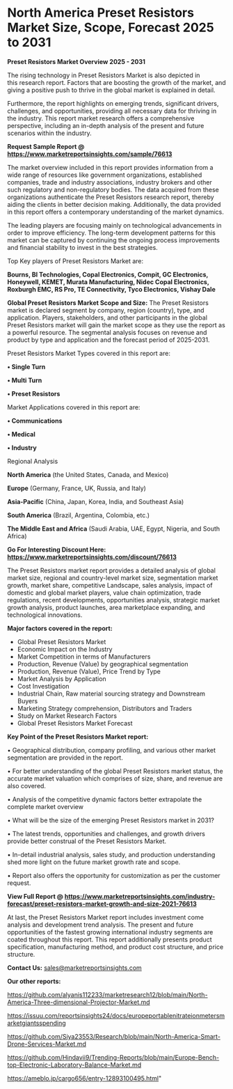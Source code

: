 # North America Preset Resistors Market Size, Scope, Forecast 2025 to 2031

<Strong> Preset Resistors Market Overview 2025 - 2031</strong>

The rising technology in Preset Resistors Market is also depicted in this research report. Factors that are boosting the growth of the market, and giving a positive push to thrive in the global market is explained in detail.

Furthermore, the report highlights on emerging trends, significant drivers, challenges, and opportunities, providing all necessary data for thriving in the industry. This report market research offers a comprehensive perspective, including an in-depth analysis of the present and future scenarios within the industry.

<strong>Request Sample Report @ <a href=https://www.marketreportsinsights.com/sample/76613>https://www.marketreportsinsights.com/sample/76613</a></strong>

The market overview included in this report provides information from a wide range of resources like government organizations, established companies, trade and industry associations, industry brokers and other such regulatory and non-regulatory bodies. The data acquired from these organizations authenticate the Preset Resistors research report, thereby aiding the clients in better decision making. Additionally, the data provided in this report offers a contemporary understanding of the market dynamics.

The leading players are focusing mainly on technological advancements in order to improve efficiency. The long-term development patterns for this market can be captured by continuing the ongoing process improvements and financial stability to invest in the best strategies.

Top Key players of Preset Resistors Market are:

<strong>Bourns, BI Technologies, Copal Electronics, Compit, GC Electronics, Honeywell, KEMET, Murata Manufacturing, Nidec Copal Electronics, Roxburgh EMC, RS Pro, TE Connectivity, Tyco Electronics, Vishay Dale</strong>

<strong><b>Global Preset Resistors Market Scope and Size:</b></strong>
The Preset Resistors market is declared segment by company, region (country), type, and application. Players, stakeholders, and other participants in the global Preset Resistors market will gain the market scope as they use the report as a powerful resource. The segmental analysis focuses on revenue and product by type and application and the forecast period of 2025-2031.

Preset Resistors Market Types covered in this report are:

<strong>• Single Turn

• Multi Turn

• Preset Resistors</strong>

Market Applications covered in this report are:

<strong>• Communications

• Medical

• Industry</strong> 

Regional Analysis

<strong>North America</strong> (the United States, Canada, and Mexico)

<strong>Europe</strong> (Germany, France, UK, Russia, and Italy)

<strong>Asia-Pacific</strong> (China, Japan, Korea, India, and Southeast Asia)

<strong>South America</strong> (Brazil, Argentina, Colombia, etc.)

<strong>The Middle East and Africa</strong> (Saudi Arabia, UAE, Egypt, Nigeria, and South Africa)

<strong>Go For Interesting Discount Here: <a href=https://www.marketreportsinsights.com/discount/76613>https://www.marketreportsinsights.com/discount/76613</a></strong>

The Preset Resistors market report provides a detailed analysis of global market size, regional and country-level market size, segmentation market growth, market share, competitive Landscape, sales analysis, impact of domestic and global market players, value chain optimization, trade regulations, recent developments, opportunities analysis, strategic market growth analysis, product launches, area marketplace expanding, and technological innovations.

<strong><b>Major factors covered in the report:</b></strong>
<ul>
  <li>Global Preset Resistors Market </li>
  <li>Economic Impact on the Industry</li>
  <li>Market Competition in terms of Manufacturers</li>
  <li>Production, Revenue (Value) by geographical segmentation</li>
  <li>Production, Revenue (Value), Price Trend by Type</li>
  <li>Market Analysis by Application</li>
  <li>Cost Investigation</li>
  <li>Industrial Chain, Raw material sourcing strategy and Downstream Buyers</li>
  <li>Marketing Strategy comprehension, Distributors and Traders</li>
  <li>Study on Market Research Factors</li>
  <li>Global Preset Resistors Market Forecast</li>
</ul>

<strong><b>Key Point of the Preset Resistors Market report:</b></strong>

• Geographical distribution, company profiling, and various other market segmentation are provided in the report.

• For better understanding of the global Preset Resistors market status, the accurate market valuation which comprises of size, share, and revenue are also covered.

• Analysis of the competitive dynamic factors better extrapolate the complete market overview

• What will be the size of the emerging Preset Resistors market in 2031?

• The latest trends, opportunities and challenges, and growth drivers provide better construal of the Preset Resistors Market.

• In-detail industrial analysis, sales study, and production understanding shed more light on the future market growth rate and scope.

• Report also offers the opportunity for customization as per the customer request.

<strong><b>View Full Report @ <a href=https://www.marketreportsinsights.com/industry-forecast/preset-resistors-market-growth-and-size-2021-76613>https://www.marketreportsinsights.com/industry-forecast/preset-resistors-market-growth-and-size-2021-76613</a></b></strong>


At last, the Preset Resistors Market report includes investment come analysis and development trend analysis. The present and future opportunities of the fastest growing international industry segments are coated throughout this report. This report additionally presents product specification, manufacturing method, and product cost structure, and price structure.

<strong>Contact Us:</strong>
sales@marketreportsinsights.com

<strong>Our other reports:</strong>

<a href=https://github.com/alyanis112233/marketresearch12/blob/main/North-America-Three-dimensional-Projector-Market.md>https://github.com/alyanis112233/marketresearch12/blob/main/North-America-Three-dimensional-Projector-Market.md</a>

<a href=https://issuu.com/reportsinsights24/docs/europeportablenitrateionmetersmarketgiantsspending>https://issuu.com/reportsinsights24/docs/europeportablenitrateionmetersmarketgiantsspending</a>

<a href=https://github.com/Siya23553/Research/blob/main/North-America-Smart-Drone-Services-Market.md>https://github.com/Siya23553/Research/blob/main/North-America-Smart-Drone-Services-Market.md</a>

<a href=https://github.com/Hindavii9/Trending-Reports/blob/main/Europe-Bench-top-Electronic-Laboratory-Balance-Market.md>https://github.com/Hindavii9/Trending-Reports/blob/main/Europe-Bench-top-Electronic-Laboratory-Balance-Market.md</a>

<a href=https://ameblo.jp/cargo656/entry-12893100495.html>https://ameblo.jp/cargo656/entry-12893100495.html</a>"
